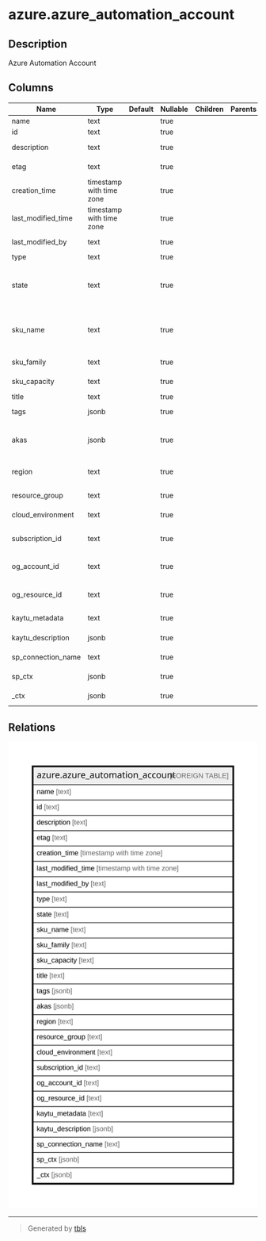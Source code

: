 # azure.azure_automation_account

## Description

Azure Automation Account

## Columns

| Name | Type | Default | Nullable | Children | Parents | Comment |
| ---- | ---- | ------- | -------- | -------- | ------- | ------- |
| name | text |  | true |  |  | The name of the resource. |
| id | text |  | true |  |  | Fully qualified resource ID. |
| description | text |  | true |  |  | The description for the account. |
| etag | text |  | true |  |  | Gets the etag of the resource. |
| creation_time | timestamp with time zone |  | true |  |  | The creation time of the account. |
| last_modified_time | timestamp with time zone |  | true |  |  | The last modified time of the account. |
| last_modified_by | text |  | true |  |  | The account last modified by. |
| type | text |  | true |  |  | The type of the resource. |
| state | text |  | true |  |  | The status of account. Possible values include: 'AccountStateOk', 'AccountStateUnavailable', 'AccountStateSuspended'. |
| sku_name | text |  | true |  |  | The SKU name of the account. Possible values include: 'SkuNameEnumFree', 'SkuNameEnumBasic'. |
| sku_family | text |  | true |  |  | The SKU family of the account. |
| sku_capacity | text |  | true |  |  | The SKU capacity of the account. |
| title | text |  | true |  |  | Title of the resource. |
| tags | jsonb |  | true |  |  | A map of tags for the resource. |
| akas | jsonb |  | true |  |  | Array of globally unique identifier strings (also known as) for the resource. |
| region | text |  | true |  |  | The Azure region/location in which the resource is located. |
| resource_group | text |  | true |  |  | The resource group which holds this resource. |
| cloud_environment | text |  | true |  |  | The Azure Cloud Environment. |
| subscription_id | text |  | true |  |  | The Azure Subscription ID in which the resource is located. |
| og_account_id | text |  | true |  |  | The Platform Account ID in which the resource is located. |
| og_resource_id | text |  | true |  |  | The unique ID of the resource in opengovernance. |
| kaytu_metadata | text |  | true |  |  | Platform Metadata of the Azure resource. |
| kaytu_description | jsonb |  | true |  |  | The full model description of the resource |
| sp_connection_name | text |  | true |  |  | Steampipe connection name. |
| sp_ctx | jsonb |  | true |  |  | Steampipe context in JSON form. |
| _ctx | jsonb |  | true |  |  | Steampipe context in JSON form. |

## Relations

![er](azure.azure_automation_account.svg)

---

> Generated by [tbls](https://github.com/k1LoW/tbls)
